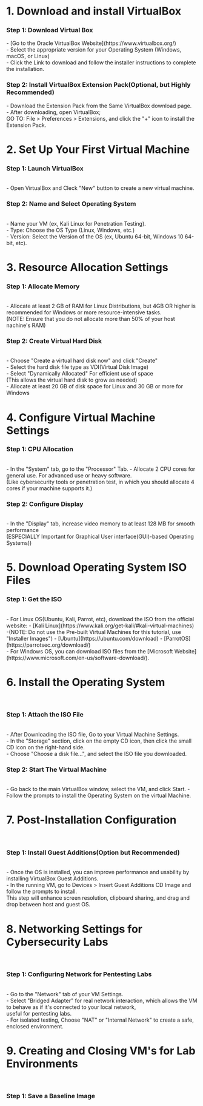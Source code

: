 <h1>1. Download and install VirtualBox</h1>
<h3>Step 1: Download Virtual Box</h3>
- [Go to the Oracle VirtualBox Website](https://www.virtualbox.org/)
</br>
- Select the appropriate version for your Operating System (Windows, macOS, or Linux)
</br>
- Click the Link to download and follow the installer instructions to complete the installation.

<h3>Step 2: Install VirtualBox Extension Pack(Optional, but Highly Recommended)</h3>
- Download the Extension Pack from the Same VirtualBox download page.
</br>
- After downloading, open VirtualBox;
</br>
GO TO: File > Preferences > Extensions, and click the "+" icon to install the Extension Pack. 
</br>

<h1>2. Set Up Your First Virtual Machine</h1>
<h3>Step 1: Launch VirtualBox</h3>
</br>
- Open VirtualBox and Cleck "New" button to create a new virtual machine. 

<h3>Step 2: Name and Select Operating System</h3>
</br>
- Name your VM (ex, Kali Linux for Penetration Testing).
</br>
- Type: Choose the OS Type (Linux, Windows, etc.)
</br>
- Version: Select the Version of the OS (ex, Ubuntu 64-bit, Windows 10 64-bit, etc).

<h1>3. Resource Allocation Settings</h1>
<h3>Step 1: Allocate Memory</h3>
<br/>
- Allocate at least 2 GB of RAM for Linux Distributions, but 4GB OR higher is recommended for Windows or more resource-intensive tasks. 
<br/>
(NOTE: Ensure that you do not allocate more than 50% of your host nachine's RAM)

<h3>Step 2: Create Virtual Hard Disk</h3>
<br/>
- Choose "Create a virtual hard disk now" and click "Create"
<br/>
- Select the hard disk file type as VDI(Virtual Disk Image)
<br/>
- Select "Dynamically Allocated" For efficient use of space
</br>
(This allows the virtual hard disk to grow as needed)
<br/>
- Allocate at least 20 GB of disk space for Linux and 30 GB or more for Windows

<h1>4. Configure Virtual Machine Settings</h1>
<h3>Step 1: CPU Allocation</h3>
<br/>
- In the "System" tab, go to the "Processor" Tab.
      - Allocate 2 CPU cores for general use. For advanced use or heavy software. 
</br>
      (Like cybersecurity tools or penetration test, in which you should allocate 4 cores if your machine supports it.)
<br/>
<h3>Step 2: Configure Display</h3>
<br/>
- In the "Display" tab, increase video memory to at least 128 MB for smooth performance
<br/>
(ESPECIALLY Important for Graphical User interface(GUI)-based Operating Systems))

<h1>5. Download Operating System ISO Files</h1>
<h3>Step 1: Get the ISO</h3>
<br/>
- For Linux OS(Ubuntu, Kali, Parrot, etc), download the ISO from the official website:
    - [Kali Linux](https://www.kali.org/get-kali/#kali-virtual-machines)
          -(NOTE: Do not use the Pre-built Virtual Machines for this tutorial, use "Installer Images")
    - [Ubuntu](https://ubuntu.com/download)
    - [ParrotOS](https://parrotsec.org/download/)
<br/>
- For Windows OS, you can download ISO files from the [Microsoft Website](https://www.microsoft.com/en-us/software-download/).

<h1>6. Install the Operating System</h1>
<br/>
<h3>Step 1: Attach the ISO File</h3>
<br/>
- After Downloading the ISO file, Go to your Virtual Machine Settings. 
<br/>
- In the "Storage" section, click on the empty CD icon, then click the small CD icon on the right-hand side. 
<br/>
- Choose "Choose a disk file...", and select the ISO file you downloaded.

<h3>Step 2: Start The Virtual Machine</h3>
<br/>
- Go back to the main VirtualBox window, select the VM, and click Start.
- Follow the prompts to install the Operating System on the virtual Machine. 

<h1>7. Post-Installation Configuration</h1>
<br/>
<h3>Step 1: Install Guest Additions(Option but Recommended)</h3>
<br/>
- Once the OS is installed, you can improve performance and usability by installing VirtualBox Guest Additions. 
<br/>
- In the running VM, go to Devices > Insert Guest Additions CD Image and follow the prompts to install. 
<br/>
This step will enhance screen resolution, clipboard sharing, and drag and drop between host and guest OS. 
<br/>

<h1>8. Networking Settings for Cybersecurity Labs</h1>
<br/>
<h3>Step 1: Configuring Network for Pentesting Labs</h3>
<br/>
- Go to the "Network" tab of your VM Settings. 
<br/>
- Select "Bridged Adapter" for real network interaction, which allows the VM to behave as if it's connected to your local network,
<br/>
useful for pentesting labs. 
<br/>
- For isolated testing, Choose "NAT" or "Internal Network" to create a safe, enclosed environment.
<br/>

<h1>9. Creating and Closing VM's for Lab Environments</h1>
<br/>
<h3>Step 1: Save a Baseline Image</h3>
